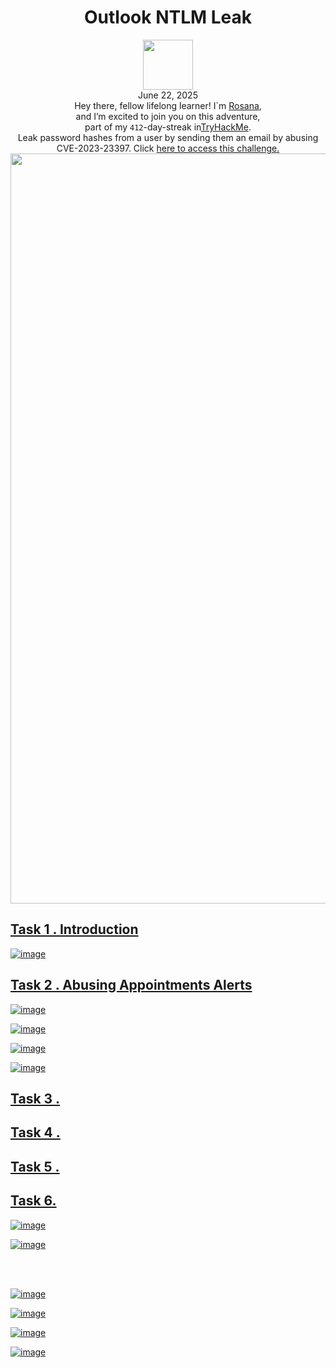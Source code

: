 <h1 align="center">Outlook NTLM Leak</h1>
<p align="center"<br></h1><img width="80px" src="https://github.com/user-attachments/assets/0984f3eb-caec-4caa-8946-909847138306b"><br>
June 22, 2025<br> Hey there, fellow lifelong learner! I´m <a href="https://www.linkedin.com/in/rosanafssantos/">Rosana</a>,<br>
and I’m excited to join you on this adventure,<br>
part of my <code>412</code>-day-streak in<a href="https://tryhackme.com">TryHackMe</a>.<br>
Leak password hashes from a user by sending them an email by abusing CVE-2023-23397. Click <a href="https://tryhackme.com/room/outlookntlmleak"</a> here to access this challenge.<br>
<img width="1200px" src="https://github.com/user-attachments/assets/96b130a3-7b9a-41a5-8622-2e04a5154fc5"></p>

<h2> Task 1 . Introduction</h2>

![image](https://github.com/user-attachments/assets/a5104a37-6234-45f4-aad6-ed26b703f8a3)


<h2> Task 2 . Abusing Appointments Alerts</h2>

![image](https://github.com/user-attachments/assets/816ecd5e-a75e-4299-9003-7adaf2cc8197)

![image](https://github.com/user-attachments/assets/3f263bc9-02d6-4999-9274-a7b001a86f11)


![image](https://github.com/user-attachments/assets/0c81d580-6a10-45b1-8d9e-e03fd6c7d582)

![image](https://github.com/user-attachments/assets/fb2a69fd-2e90-4b93-9de0-6ed63dabfdac)

<h2>Task 3 . </h2>

<h2>Task 4 . </h2>

<h2>Task 5 .</h2>

<h2>Task 6. </h2>

![image](https://github.com/user-attachments/assets/e07153cf-1647-46c0-b6d0-860d35ac1a45)

![image](https://github.com/user-attachments/assets/cfecf1d5-313a-4801-80db-b360494b73bb)

<br>
<br>

![image](https://github.com/user-attachments/assets/07c46b97-28f9-411b-8f12-d3579e617cbc)


![image](https://github.com/user-attachments/assets/ca323577-b714-440b-960a-6df026d9dd24)

![image](https://github.com/user-attachments/assets/e397188c-ae14-482e-874e-c2389f5c02f0)









![image](https://github.com/user-attachments/assets/894a5c29-541a-4aaa-bf5d-3144569f48a9)

